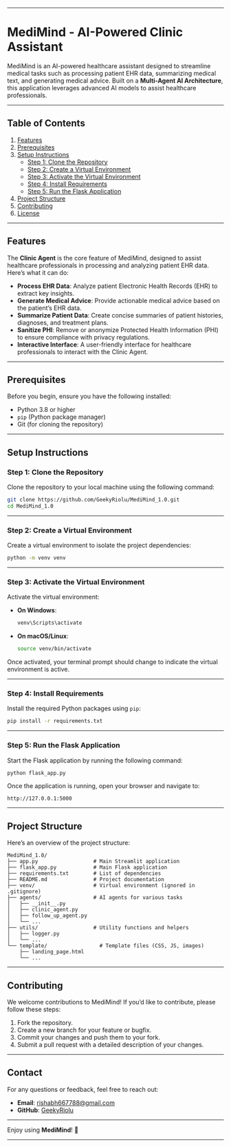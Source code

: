 

---

# MediMind - AI-Powered Clinic Assistant

MediMind is an AI-powered healthcare assistant designed to streamline medical tasks such as processing patient EHR data, summarizing medical text, and generating medical advice. Built on a **Multi-Agent AI Architecture**, this application leverages advanced AI models to assist healthcare professionals.

---

## Table of Contents
1. [Features](#features)
2. [Prerequisites](#prerequisites)
3. [Setup Instructions](#setup-instructions)
   - [Step 1: Clone the Repository](#step-1-clone-the-repository)
   - [Step 2: Create a Virtual Environment](#step-2-create-a-virtual-environment)
   - [Step 3: Activate the Virtual Environment](#step-3-activate-the-virtual-environment)
   - [Step 4: Install Requirements](#step-4-install-requirements)
   - [Step 5: Run the Flask Application](#step-5-run-the-flask-application)
4. [Project Structure](#project-structure)
5. [Contributing](#contributing)
6. [License](#license)

---


## Features
The **Clinic Agent** is the core feature of MediMind, designed to assist healthcare professionals in processing and analyzing patient EHR data. Here’s what it can do:

- **Process EHR Data**: Analyze patient Electronic Health Records (EHR) to extract key insights.
- **Generate Medical Advice**: Provide actionable medical advice based on the patient’s EHR data.
- **Summarize Patient Data**: Create concise summaries of patient histories, diagnoses, and treatment plans.
- **Sanitize PHI**: Remove or anonymize Protected Health Information (PHI) to ensure compliance with privacy regulations.
- **Interactive Interface**: A user-friendly interface for healthcare professionals to interact with the Clinic Agent.


---

## Prerequisites
Before you begin, ensure you have the following installed:
- Python 3.8 or higher
- `pip` (Python package manager)
- Git (for cloning the repository)

---

## Setup Instructions

### Step 1: Clone the Repository
Clone the repository to your local machine using the following command:

```bash
git clone https://github.com/GeekyRiolu/MediMind_1.0.git
cd MediMind_1.0
```

---

### Step 2: Create a Virtual Environment
Create a virtual environment to isolate the project dependencies:

```bash
python -m venv venv
```

---

### Step 3: Activate the Virtual Environment
Activate the virtual environment:

- **On Windows**:
  ```bash
  venv\Scripts\activate
  ```

- **On macOS/Linux**:
  ```bash
  source venv/bin/activate
  ```

Once activated, your terminal prompt should change to indicate the virtual environment is active.

---

### Step 4: Install Requirements
Install the required Python packages using `pip`:

```bash
pip install -r requirements.txt
```

---

### Step 5: Run the Flask Application
Start the Flask application by running the following command:

```bash
python flask_app.py
```

Once the application is running, open your browser and navigate to:

```
http://127.0.0.1:5000
```

---

## Project Structure
Here’s an overview of the project structure:

```
MediMind_1.0/
├── app.py                  # Main Streamlit application
├── flask_app.py            # Main Flask application
├── requirements.txt        # List of dependencies
├── README.md               # Project documentation
├── venv/                   # Virtual environment (ignored in .gitignore)
├── agents/                 # AI agents for various tasks
│   ├── __init__.py
│   ├── clinic_agent.py
│   ├── follow_up_agent.py
│   └── ...
├── utils/                  # Utility functions and helpers
│   ├── logger.py
│   └── ...
└── template/                 # Template files (CSS, JS, images)
    ├── landing_page.html
    └── ...
```

---

## Contributing
We welcome contributions to MediMind! If you’d like to contribute, please follow these steps:
1. Fork the repository.
2. Create a new branch for your feature or bugfix.
3. Commit your changes and push them to your fork.
4. Submit a pull request with a detailed description of your changes.

---

## Contact
For any questions or feedback, feel free to reach out:
- **Email**: rishabh667788@gmail.com
- **GitHub**: [GeekyRiolu](https://github.com/GeekyRiolu)

---

Enjoy using **MediMind**! 🚀

---
